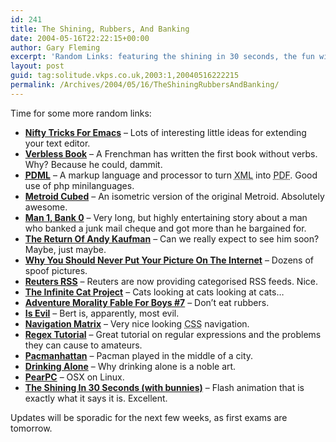 ```yaml
---
id: 241
title: The Shining, Rubbers, And Banking
date: 2004-05-16T22:22:15+00:00
author: Gary Fleming
excerpt: 'Random Links: featuring the shining in 30 seconds, the fun with cheques and much more'
layout: post
guid: tag:solitude.vkps.co.uk,2003:1,20040516222215
permalink: /Archives/2004/05/16/TheShiningRubbersAndBanking/
---
```

Time for some more random links:

  * **[Nifty Tricks For Emacs](http://emacswiki.wikiwikiweb.de/cgi-bin/wiki.pl?EmacsNiftyTricks)** &#8211; Lots of interesting little ideas for extending your text editor.
  * **[Verbless Book](http://news.telegraph.co.uk/news/main.jhtml?xml=/news/2004/05/09/wverb09.xml)** &#8211; A Frenchman has written the first book without verbs. Why? Because he could, dammit.
  * **[<acronym title="Portable Document Markup Language">PDML</acronym>](http://pdml.sourceforge.net/index.php)** &#8211; A markup language and processor to turn <acronym title="eXtensible Markup Language">XML</acronym> into <acronym title="Portable Document Format">PDF</acronym>. Good use of php minilanguages.
  * **[Metroid Cubed](http://pages.infinit.net/voxel/)** &#8211; An isometric version of the original Metroid. Absolutely awesome.
  * **[Man 1, Bank 0](http://www.goodthink.com/writing/view_stories.cfm?id=11&page_id=3)** &#8211; Very long, but highly entertaining story about a man who banked a junk mail cheque and got more than he bargained for.
  * **[The Return Of Andy Kaufman](http://www.laweekly.com/ink/04/24/features-shulman.php)** &#8211; Can we really expect to see him soon? Maybe, just maybe.
  * **[Why You Should Never Put Your Picture On The Internet](http://www.smlinks.com/sotw/why/)** &#8211; Dozens of spoof pictures.
  * **[Reuters <acronym title="Rich Site Summary">RSS</acronym>](http://www.reuters.com/newsrss.jhtml)** &#8211; Reuters are now providing categorised RSS feeds. Nice.
  * **[The Infinite Cat Project](http://www.privatehand.com/infinite/)** &#8211; Cats looking at cats looking at cats&#8230;
  * **[Adventure Morality Fable For Boys #7](http://groups.google.com/groups?selm=Xns94D679CFCDF24schwa242yahoocom%40216.17.128.40)** &#8211; Don&#8217;t eat rubbers.
  * **[Is Evil](http://www.google.com/search?q=%22*+is+evil%22)** &#8211; Bert is, apparently, most evil.
  * **[Navigation Matrix](http://superfluousbanter.org/archives/000186.php)** &#8211; Very nice looking <acronym title="Cascading Style Sheets">CSS</acronym> navigation.
  * **[Regex Tutorial](http://www.fornax.net/regex/toc.html)** &#8211; Great tutorial on regular expressions and the problems they can cause to amateurs.
  * **[Pacmanhattan](http://pacmanhattan.com/)** &#8211; Pacman played in the middle of a city.
  * **[Drinking Alone](http://www.moderndrunkardmagazine.com/issues/03_03/03-03_zen_drinking_alone.htm)** &#8211; Why drinking alone is a noble art.
  * **[PearPC](http://pearpc.sourceforge.net/screenshots.html)** &#8211; OSX on Linux.
  * **[The Shining In 30 Seconds (with bunnies)](http://www.angryalien.com/0504/shiningbunnies.html)** &#8211; Flash animation that is exactly what it says it is. Excellent.

Updates will be sporadic for the next few weeks, as first exams are tomorrow.